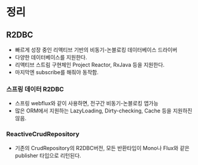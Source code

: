 # 정리

## R2DBC
- 빠르게 성장 중인 리액티브 기반의 비동기-논블로킹 데이터베이스 드라이버
- 다양한 데이터베이스를 지원한다. 
- 리액티브 스트림 구현체인 Project Reactor, RxJava 등을 지원한다.
- 마지막엔 subscribe를 해줘야 동작함.

### 스프링 데이터 R2DBC
- 스프링 webflux와 같이 사용하면, 전구간 비동기-논블로킹 앱가능
- 많은 ORM에서 지원하는 LazyLoading, Dirty-checking, Cache 등을 지원하진 않음.

### ReactiveCrudRepository
- 기존의 CrudRepository의 R2DBC버전, 모든 반환타입이 Mono나 Flux와 같은 publisher 타입으로 리턴된다.
